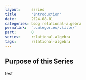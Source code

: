 ```yaml
---
layout:     series
title:      "Introduction"
date:       2024-08-01
categories: blog relational-algebra
permalink:  ":categories/:title/"
part:       0
series:     relational-algebra
tags:       relational-algebra
---
```


## Purpose of this Series

test

<br>

